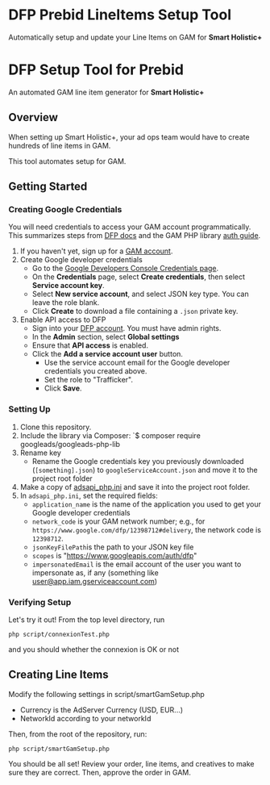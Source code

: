 # DFP Prebid LineItems Setup Tool
Automatically setup and update your Line Items on GAM for **Smart Holistic+**

# DFP Setup Tool for Prebid
An automated GAM line item generator for **Smart Holistic+**

## Overview
When setting up Smart Holistic+, your ad ops team would have  to create hundreds of line items in GAM.

This tool automates setup for GAM.


## Getting Started

### Creating Google Credentials
You will need credentials to access your GAM account programmatically. This summarizes steps from [DFP docs](https://developers.google.com/doubleclick-publishers/docs/authentication) and the GAM PHP library [auth guide](https://github.com/googleads/googleads-php-lib).
1. If you haven't yet, sign up for a [GAM account](https://www.doubleclickbygoogle.com/solutions/revenue-management/dfp/).
2. Create Google developer credentials
   * Go to the [Google Developers Console Credentials page](https://console.developers.google.com/apis/credentials).
   * On the **Credentials** page, select **Create credentials**, then select **Service account key**.
   * Select **New service account**, and select JSON key type. You can leave the role blank.
   * Click **Create** to download a file containing a `.json` private key.
3. Enable API access to DFP
   * Sign into your [DFP account](https://www.google.com/dfp/). You must have admin rights.
   * In the **Admin** section, select **Global settings**
   * Ensure that **API access** is enabled.
   * Click the **Add a service account user** button.
     * Use the service account email for the Google developer credentials you created above.
     * Set the role to "Trafficker".
     * Click **Save**.

### Setting Up
1. Clone this repository.
2. Include the library via Composer:
`$ composer require googleads/googleads-php-lib
3. Rename key
   * Rename the Google credentials key you previously downloaded (`[something].json`) to `googleServiceAccount.json` and move it to the project root folder
4. Make a copy of [adsapi_php.ini](https://github.com/googleads/googleads-php-lib/blob/master/examples/AdManager/adsapi_php.ini) and save it into the project root folder.
5. In `adsapi_php.ini`, set the required fields:
   * `application_name` is the name of the application you used to get your Google developer credentials
   * `network_code` is your GAM network number; e.g., for `https://www.google.com/dfp/12398712#delivery`, the network code is `12398712`.
   * `jsonKeyFilePath`is the path to your JSON key file
   * `scopes` is "https://www.googleapis.com/auth/dfp"
   * `impersonatedEmail` is the email account of the user you want to impersonate as, if any (something like user@app.iam.gserviceaccount.com)

### Verifying Setup
Let's try it out! From the top level directory, run

`php script/connexionTest.php`

and you should whether the connexion is OK or not

## Creating Line Items

Modify the following settings in script/smartGamSetup.php

* Currency is the AdServer Currency (USD, EUR...)
* NetworkId according to your networkId

Then, from the root of the repository, run:

`php script/smartGamSetup.php`

You should be all set! Review your order, line items, and creatives to make sure they are correct. Then, approve the order in GAM.


